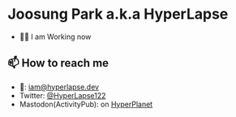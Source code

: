 # Joosung Park a.k.a HyperLapse
* 👨‍🔧 I am Working now

## 📫 How to reach me
* 📧: [iam@hyperlapse.dev](mailto:iam@hyperlapse.dev)
* Twitter: [@HyperLapse122](https://twitter.com/HyperLapse122)
* Mastodon(ActivityPub): on [HyperPlanet](https://hyperpla.net/@hyperlapse)
